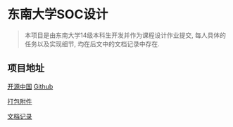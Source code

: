 # 东南大学SOC设计

> 本项目是由东南大学14级本科生开发并作为课程设计作业提交,
> 每人具体的任务以及实现细节, 均在后文中的文档记录中存在.

## 项目地址

[开源中国](https://gitee.com/corvo/SOC)
[Github](https://github.com/corvofeng/SOC)


[打包附件](https://gitee.com/corvo/SOC/attach_files)

[文档记录](https://gitee.com/corvo/SOC/wikis/Home)
